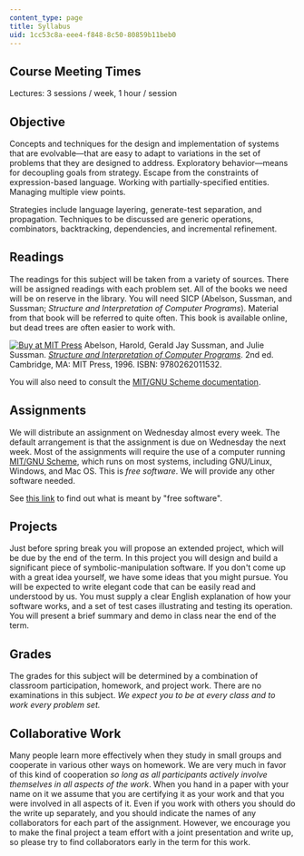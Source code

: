 ```yaml
---
content_type: page
title: Syllabus
uid: 1cc53c8a-eee4-f848-8c50-80859b11beb0
---
```


Course Meeting Times
--------------------

Lectures: 3 sessions / week, 1 hour / session

Objective
---------

Concepts and techniques for the design and implementation of systems that are evolvable—that are easy to adapt to variations in the set of problems that they are designed to address. Exploratory behavior—means for decoupling goals from strategy. Escape from the constraints of expression-based language. Working with partially-specified entities. Managing multiple view points.

Strategies include language layering, generate-test separation, and propagation. Techniques to be discussed are generic operations, combinators, backtracking, dependencies, and incremental refinement.

Readings
--------

The readings for this subject will be taken from a variety of sources. There will be assigned readings with each problem set. All of the books we need will be on reserve in the library. You will need SICP (Abelson, Sussman, and Sussman; _Structure and Interpretation of Computer Programs_). Material from that book will be referred to quite often. This book is available online, but dead trees are often easier to work with.

[![Buy at MIT Press](/images/mp_logo.gif)](https://mitpress.mit.edu/9780262011532) Abelson, Harold, Gerald Jay Sussman, and Julie Sussman. [_Structure and Interpretation of Computer Programs_](https://mitpress.mit.edu/9780262011532). 2nd ed. Cambridge, MA: MIT Press, 1996. ISBN: 9780262011532.

You will also need to consult the [MIT/GNU Scheme documentation](http://www.gnu.org/software/mit-scheme/#Documentation).

Assignments
-----------

We will distribute an assignment on Wednesday almost every week. The default arrangement is that the assignment is due on Wednesday the next week. Most of the assignments will require the use of a computer running [MIT/GNU Scheme](http://www.gnu.org/software/mit-scheme/), which runs on most systems, including GNU/Linux, Windows, and Mac OS. This is _free software_. We will provide any other software needed.

See [this link](http://www.fsf.org/licensing/essays/free-sw.html) to find out what is meant by "free software".

Projects
--------

Just before spring break you will propose an extended project, which will be due by the end of the term. In this project you will design and build a significant piece of symbolic-manipulation software. If you don't come up with a great idea yourself, we have some ideas that you might pursue. You will be expected to write elegant code that can be easily read and understood by us. You must supply a clear English explanation of how your software works, and a set of test cases illustrating and testing its operation. You will present a brief summary and demo in class near the end of the term.

Grades
------

The grades for this subject will be determined by a combination of classroom participation, homework, and project work. There are no examinations in this subject. _We expect you to be at every class and to work every problem set._

Collaborative Work
------------------

Many people learn more effectively when they study in small groups and cooperate in various other ways on homework. We are very much in favor of this kind of cooperation _so long as all participants actively involve themselves in all aspects of the work_. When you hand in a paper with your name on it we assume that you are certifying it as your work and that you were involved in all aspects of it. Even if you work with others you should do the write up separately, and you should indicate the names of any collaborators for each part of the assignment. However, we encourage you to make the final project a team effort with a joint presentation and write up, so please try to find collaborators early in the term for this work.